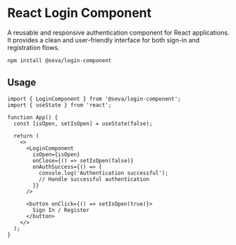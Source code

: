 # React Login Component

A reusable and responsive authentication component for React applications. It provides a clean and user-friendly interface for both sign-in and registration flows.

```bash
npm install @seva/login-component
```

## Usage

```tsx
import { LoginComponent } from '@seva/login-component';
import { useState } from 'react';

function App() {
  const [isOpen, setIsOpen] = useState(false);

  return (
    <>
      <LoginComponent
        isOpen={isOpen}
        onClose={() => setIsOpen(false)}
        onAuthSuccess={() => {
          console.log('Authentication successful');
          // Handle successful authentication
        }}
      />

      <button onClick={() => setIsOpen(true)}>
        Sign In / Register
      </button>
    </>
  );
}
```
